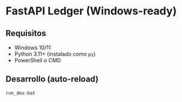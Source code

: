 # FastAPI Ledger (Windows-ready)

## Requisitos
- Windows 10/11
- Python 3.11+ (instalado como `py`)
- PowerShell o CMD

## Desarrollo (auto-reload)
```bat
run_dev.bat
